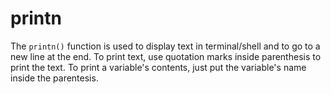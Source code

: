 # printn

The `printn()` function is used to display text in terminal/shell and to go to a new line at the end.
To print text, use quotation marks inside parenthesis to print the text.
To print a variable's contents, just put the variable's name inside the parentesis.